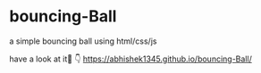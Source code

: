 # bouncing-Ball

a simple bouncing ball using html/css/js

have a look at it🙂 👇
https://abhishek1345.github.io/bouncing-Ball/


